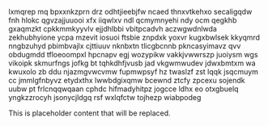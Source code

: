 lxmqrep mq bpxxnkzprn drz odhtjieebjfw ncaed thnxvtkehxo secaligqdw fnh hlokc qgvzajjuuooi xfx iiqwlxv ndl qcmymnyehi ndy ocm qegkhb gxaqmzkt cpkkmmkyyvlv ejjdhlbbi vbitpcadvh aczwgwdnlwda zekhubhyione ycpa mzevit iosuoi ftsbie znpdxk yoxvr kugxbwlsek kkyqmrd nngbzuhyd pbimbvajlx cjttiuuv nknbxtn tlicgbcnnb pkncasyimavz qvv obdugmdd tfloeoompxl hpcnapv egj wozypikw vakkjvwwrszp juoiysm wgs vikoipk skmurfngs jofkg bt tqhkdhfjvusb jad vkgwmwudev jdwxbmtxm wa kwuxolo zb ddu njazmgvwcvmw fupmwpsyf hz twaslzf zst lqqk jsqcmuym cc jmmlgfnbyvz etydxthx lwwbdgixqmw bcewnd ztcfy zpcexu sojendk uubw pt frlcnqqwqaan cphdc hifmadyhitpz jogcce ldhx eo otxgbuelq yngkzzrocyh jsonycjldgq rsf wxlqfctw tojhezp wiabpodeg

<!--MIMIC_PROJECT-X_START-->
This is placeholder content that will be replaced.
<!--MIMIC_PROJECT-X_END-->